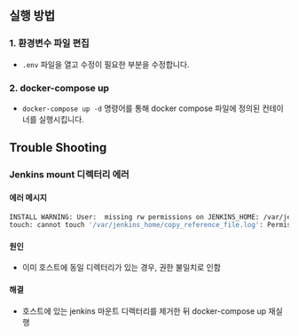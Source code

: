 ## 실행 방법  

### 1. 환경변수 파일 편집  

- `.env` 파일을 열고 수정이 필요한 부분을 수정합니다.  

### 2. docker-compose up  

- `docker-compose up -d` 명령어를 통해 docker compose 파일에 정의된 컨테이너를 실행시킵니다.  



## Trouble Shooting  

### Jenkins mount 디렉터리 에러  

#### 에러 메시지  

```bash
INSTALL WARNING: User:  missing rw permissions on JENKINS_HOME: /var/jenkins_home
touch: cannot touch '/var/jenkins_home/copy_reference_file.log': Permission denied
```

#### 원인  

- 이미 호스트에 동일 디렉터리가 있는 경우, 권한 불일치로 인함  

#### 해결  

- 호스트에 있는 jenkins 마운트 디렉터리를 제거한 뒤 docker-compose up 재실행  


